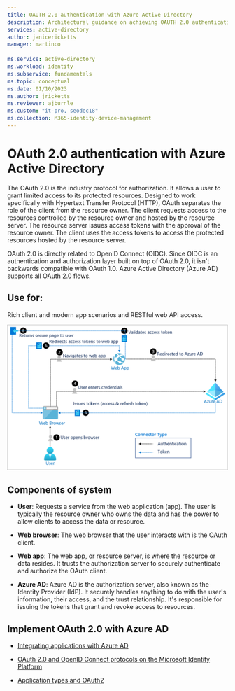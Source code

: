 ```yaml
---
title: OAUTH 2.0 authentication with Azure Active Directory
description: Architectural guidance on achieving OAUTH 2.0 authentication with Azure Active Directory.
services: active-directory
author: janicericketts
manager: martinco

ms.service: active-directory
ms.workload: identity
ms.subservice: fundamentals
ms.topic: conceptual
ms.date: 01/10/2023
ms.author: jricketts
ms.reviewer: ajburnle
ms.custom: "it-pro, seodec18"
ms.collection: M365-identity-device-management
---
```


# OAuth 2.0 authentication with Azure Active Directory

The OAuth 2.0 is the industry protocol for authorization. It allows a user to grant limited access to its protected resources. Designed to work specifically with Hypertext Transfer Protocol (HTTP), OAuth separates the role of the client from the resource owner. The client requests access to the resources controlled by the resource owner and hosted by the resource server. The resource server issues access tokens with the approval of the resource owner. The client uses the access tokens to access the protected resources hosted by the resource server. 

OAuth 2.0 is directly related to OpenID Connect (OIDC). Since OIDC is an authentication and authorization layer built on top of OAuth 2.0, it isn't backwards compatible with OAuth 1.0. Azure Active Directory (Azure AD) supports all OAuth 2.0 flows. 

## Use for:

Rich client and modern app scenarios and RESTful web API access.

![Diagram of architecture](./media/authentication-patterns/oauth.png)

## Components of system

* **User**: Requests a service from the web application (app). The user is typically the resource owner who owns the data and has the power to allow clients to access the data or resource. 

* **Web browser**: The web browser that the user interacts with is the OAuth client. 

* **Web app**: The web app, or resource server, is where the resource or data resides. It trusts the authorization server to securely authenticate and authorize the OAuth client. 

* **Azure AD**: Azure AD is the authorization server, also known as the Identity Provider (IdP). It securely handles anything to do with the user's information, their access, and the trust relationship. It's responsible for issuing the tokens that grant and revoke access to resources.

## Implement OAuth 2.0 with Azure AD

* [Integrating applications with Azure AD](../saas-apps/tutorial-list.md) 

* [OAuth 2.0 and OpenID Connect protocols on the Microsoft Identity Platform](../develop/active-directory-v2-protocols.md) 

* [Application types and OAuth2](../develop/v2-app-types.md) 

